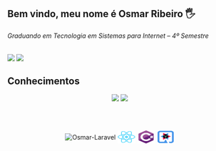## Bem vindo, meu nome é Osmar Ribeiro 🖐️
<div>
  <h6>Graduando em Tecnologia em Sistemas para Internet – 4º Semestre</h6>
 <a href = "mailto:osmar21ribeiro@gmail.com"><img src="https://img.shields.io/badge/Gmail-D14836?style=for-the-badge&logo=gmail&logoColor=white"></a>
  <a href="https://www.linkedin.com/in/osmar-ribeiro-114923234" target="_blank"><img src="https://img.shields.io/badge/-LinkedIn-%230077B5?style=for-the-badge&logo=linkedin&logoColor=white" target="_blank"></a>
<!--   <a href="https://api.whatsapp.com/send/?phone=5561991126718" target="_blank"><img src="https://img.shields.io/badge/WhatsApp-25D366?style=for-the-badge&logo=whatsapp&logoColor=white" target="_blank"></a>  -->
</div>

## Conhecimentos
<div align="center">
<!--   <a href="https://github.com/osmarribeiro94"> -->
  <img height="180em" src="https://github-readme-stats.vercel.app/api?username=osmarribeiro94&show_icons=true&theme=dracula&include_all_commits=true&count_private=true"/>
   <img height="180em" src="https://github-readme-stats.vercel.app/api/top-langs/?username=osmarribeiro94&layout=compact&langs_count=7&theme=dark"/>
<!--   </a> -->
  
  <br/><br/>
  
<!--   <img  align="center" alt="Osmar-HTML" height="30" width="40" src="https://raw.githubusercontent.com/devicons/devicon/master/icons/html5/html5-original.svg">
  <img align="center" alt="Osmar-CSS" height="30" width="40" src="https://raw.githubusercontent.com/devicons/devicon/master/icons/css3/css3-original.svg">
  <img align="center" alt="Osmar-Js" height="30" width="40" src="https://raw.githubusercontent.com/devicons/devicon/master/icons/javascript/javascript-plain.svg">
  <img align="center" alt="Osmar-Php" height="30" width="40" src="https://cdn.jsdelivr.net/gh/devicons/devicon/icons/php/php-original.svg" />-->
  <img align="center" alt="Osmar-Laravel" height="30" width="40" src="https://cdn.jsdelivr.net/gh/devicons/devicon/icons/laravel/laravel-plain.svg" />
<!--   <img align="center" alt="Osmar-Java" height="30" width="40" src="https://cdn.jsdelivr.net/gh/devicons/devicon/icons/java/java-original.svg" /> -->
  <img align="center" alt="Osmar-React" height="30" width="40" src="https://raw.githubusercontent.com/devicons/devicon/master/icons/react/react-original.svg">
  <img align="center" alt="Osmar-Csharp" height="30" width="40" src="https://raw.githubusercontent.com/devicons/devicon/master/icons/csharp/csharp-original.svg">
  <img align="center" alt="Osmar-Quarkus" height="30" width="40" src="https://raw.githubusercontent.com/devicons/devicon/master/icons/quarkus/quarkus-original.svg">
<!--   <img align="center" alt="Osmar-NodeJs" height="30" width="40" src="https://cdn.jsdelivr.net/gh/devicons/devicon/icons/nodejs/nodejs-original.svg" />  -->
<!--   <img align="center" alt="Osmar-Ts" height="30" width="40" src="https://cdn.jsdelivr.net/gh/devicons/devicon/icons/typescript/typescript-original.svg" />   -->
<!--    <img align="center" alt="Osmar-Mysql" height="30" width="40" src="https://cdn.jsdelivr.net/gh/devicons/devicon/icons/mysql/mysql-original.svg" /> -->
<!--    <img align="center" alt="Osmar-Docket" height="30" width="40" src="https://cdn.jsdelivr.net/gh/devicons/devicon/icons/docker/docker-original.svg" /> -->

</div>
